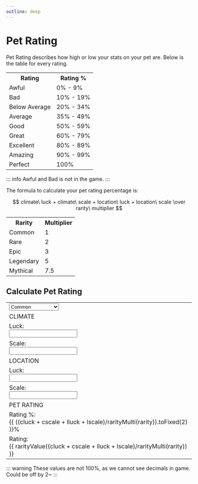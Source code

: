 ```yaml
---
outline: deep
---
```


<script setup>
import { ref } from 'vue'

// pet 1
const rarity = ref("")
const cluck = ref(0)
const cscale = ref(0)
const lluck = ref(0)
const lscale = ref(0)

function rarityMulti(value) {
  switch (value) {
    case "Common":
      return 1;
    case "Rare":
      return 2;
    case "Epic":
      return 3;
    case "Legendary":
      return 5;
    case "Mythical":
      return 7.5;
    default:
      return 1;
  }
}

function rarityValue(value) {
  switch (true) {
    case (value < 10):
      return "Awful";
    case (value < 20):
      return "Bad";
    case (value < 35):
      return "Below Average";
    case (value < 50):
      return "Average";
    case (value < 60):
      return "Good";
    case (value < 80):
      return "Great";
    case (value < 90):
      return "Excellent";
    case (value < 100):
      return "Amazing";
    case (value < 101):
      return "Perfect";
    default:
      return "Wrong Rarity Selected";
  }
}
</script>

# Pet Rating
Pet Rating describes how high or low your stats on your pet are.
Below is the table for every rating.

<table>
  <tbody>
    <tr>
      <th>Rating</th>
      <th>Rating %</th>
    </tr>
    <tr>
      <td>Awful</td>
      <td>0% - 9%</td>
    </tr>
    <tr>
      <td>Bad</td>
      <td>10% - 19%</td>
    </tr>
    <tr>
      <td>Below Average</td>
      <td>20% - 34%</td>
    </tr>
    <tr>
      <td>Average</td>
      <td>35% - 49%</td>
    </tr>
    <tr>
      <td>Good</td>
      <td>50% - 59%</td>
    </tr>
    <tr>
      <td>Great</td>
      <td>60% - 79%</td>
    </tr>
    <tr>
      <td>Excellent</td>
      <td>80% - 89%</td>
    </tr>
    <tr>
      <td>Amazing</td>
      <td>90% - 99%</td>
    </tr>
    <tr>
      <td>Perfect</td>
      <td>100%</td>
    </tr>
  </tbody>
</table>

::: info
Awful and Bad is not in the game.
:::

The formula to calculate your pet rating percentage is:

$$ climate\ luck + climate\ scale + location\ luck + location\ scale \over rarity\ multiplier $$

<table>
  <tbody>
    <tr>
      <th>Rarity</th>
      <th>Multiplier</th>
    </tr>
    <tr>
      <td>Common</td>
      <td>1</td>
    </tr>
    <tr>
      <td>Rare</td>
      <td>2</td>
    </tr>
    <tr>
      <td>Epic</td>
      <td>3</td>
    </tr>
    <tr>
      <td>Legendary</td>
      <td>5</td>
    </tr>
    <tr>
      <td>Mythical</td>
      <td>7.5</td>
    </tr>
  </tbody>
</table>

## Calculate Pet Rating

<table>
  <tbody>
    <!-- RARITY -->
    <tr>
      <td>
        <select :class="$style.inputBox" v-model="rarity">
          <option disabled value="">Please select rarity</option>
          <option>Common</option>
          <option>Rare</option>
          <option>Epic</option>
          <option>Legendary</option>
          <option>Mythical</option>
        </select>
      </td>
    </tr>
    <tr>
      <td :class="$style.tableTitle">CLIMATE</td>
    </tr>
    <tr>
      <td>
        <div :class="$style.label">Luck:</div> <input :class="$style.inputBox" v-model="cluck" type="number"/>
      </td>
    </tr>
    <tr>
      <td>
        <div :class="$style.label">Scale:</div> <input :class="$style.inputBox" v-model="cscale" type="number"/>
      </td>
    </tr>
    <tr>
      <td :class="$style.tableTitle">LOCATION</td>
    </tr>
    <tr>
      <td>
        <div :class="$style.label">Luck:</div> <input :class="$style.inputBox" v-model="lluck" type="number"/>
      </td>
    </tr>
    <tr>
      <td>
        <div :class="$style.label">Scale:</div> <input :class="$style.inputBox" v-model="lscale" type="number"/>
      </td>
    </tr>
    <tr>
      <td :class="$style.tableTitle">PET RATING</td>
    </tr>
    <tr>
      <td>
        <div :class="$style.label">Rating %:</div> {{ ((cluck + cscale + lluck + lscale)/rarityMulti(rarity)).toFixed(2) }}%
      </td>
    </tr>
    <tr>
      <td>
        <div :class="$style.label">Rating:</div> {{ rarityValue((cluck + cscale + lluck + lscale)/rarityMulti(rarity)) }}
      </td>
    </tr>
  </tbody>
</table>

::: warning
These values are not 100%, as we cannot see decimals in game. Could be off by 2~
:::

<style module>
  .inputBox {
    border: 1px solid var(--vp-c-default-1);
    border-radius: 4px;
    padding: .2em .6em;
  }

  .label {
    font-size: x-small;
  }

  .tableTitle {
    text-align: center; 
    vertical-align: middle;
    font-weight: bold
  }
</style>